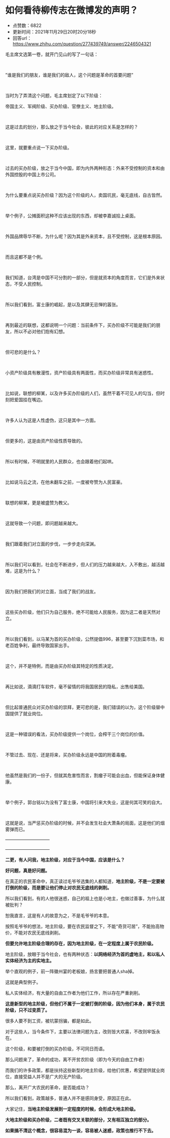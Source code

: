 # 如何看待柳传志在微博发的声明？
- 点赞数：6822
- 更新时间：2021年11月29日20时20分18秒
- 回答url：https://www.zhihu.com/question/277439749/answer/2246504321
<body>
 <p data-pid="PMuY2O-6">毛主席文选第一卷，就开门见山的写了一句话：</p>
 <p class="ztext-empty-paragraph"><br></p>
 <p data-pid="t1ybqrFl">”​谁是我们的朋友，谁是我们的敌人，这个问题是革命的首要问题”</p>
 <p class="ztext-empty-paragraph"><br></p>
 <p data-pid="gFik3uUp">当时​为了弄清这个问题，毛主席划定了以下阶级：</p>
 <p data-pid="o7ytHong">帝国主义、军阀阶级、买办阶级、官僚主义、地主阶级。</p>
 <p class="ztext-empty-paragraph"><br></p>
 <p data-pid="yXbQ4FtP">这是过去的划分，那么放之于当今社会，彼此的对应关系是怎样的？</p>
 <p class="ztext-empty-paragraph"><br></p>
 <p data-pid="4cfZigPP">这里，就要重点说一下买办阶级。</p>
 <p class="ztext-empty-paragraph"><br></p>
 <p data-pid="Mrz1QyWX">过去的买办阶级，放之于当今中国，即为内外两种形态：​外来不受控制的资本和由外国控股的中国上市公司。</p>
 <p class="ztext-empty-paragraph"><br></p>
 <p data-pid="qHUKb6WS">为什么要重点说买办阶级？因为这个阶级的人，卖国坑民，毫无底线，自古皆然。</p>
 <p class="ztext-empty-paragraph"><br></p>
 <p data-pid="3g11JVls">​举个例子，公摊面积这种不应该出现的东西，却被李嘉诚拾上桌面。</p>
 <p class="ztext-empty-paragraph"><br></p>
 <p data-pid="DtdiulSq">外国品牌辱华不断，为什么呢？因为其是外来资本，且不受控制，这是根本原因。</p>
 <p class="ztext-empty-paragraph"><br></p>
 <p data-pid="A6K8z6SI">而且这都不是个例。</p>
 <p class="ztext-empty-paragraph"><br></p>
 <p data-pid="FfNCeTZv">我们知道，台湾是中国不可分割的一部分，但是就资本的角度而言，它们是外来状态，不受人民控制。</p>
 <p class="ztext-empty-paragraph"><br></p>
 <p data-pid="NCfObOY0">所以我们看到，富士康的崛起，是以及其肆无忌惮的嚣张。</p>
 <p class="ztext-empty-paragraph"><br></p>
 <p data-pid="kXKPX5H2">再到最近的联想，这都说明一个问题：​当前条件下，买办阶级不可能是我们的朋友，所以不必对他们抱有幻想。</p>
 <p class="ztext-empty-paragraph"><br></p>
 <p data-pid="xPT3HZ50">​但可悲的是什么？</p>
 <p class="ztext-empty-paragraph"><br></p>
 <p data-pid="WyosQ-ER">小资产阶级具有散漫性，资产阶级具有两面性，而买办阶级非常具有迷惑性。</p>
 <p class="ztext-empty-paragraph"><br></p>
 <p data-pid="ubfCKNOa">比如说，联想的柳某，以及许多买办阶级的人们，虽然干着不可见人的勾当，但时刻把爱国挂在嘴边。</p>
 <p class="ztext-empty-paragraph"><br></p>
 <p data-pid="Ke_3ete3">许多人认为这是人性虚伪，这只是其中一方面。</p>
 <p class="ztext-empty-paragraph"><br></p>
 <p data-pid="Y17Lk-AU">但更多的，这是由资产阶级性质导致的。</p>
 <p class="ztext-empty-paragraph"><br></p>
 <p data-pid="GoEiAHc3">所以有时候，不明就里的人民群众，也会跟着他们起哄。</p>
 <p class="ztext-empty-paragraph"><br></p>
 <p data-pid="l7gZTDkf">比如说马云之流，在他未翻车之前，一度被夸赞为人民富豪。</p>
 <p class="ztext-empty-paragraph"><br></p>
 <p data-pid="V-QMCbzs">联想的柳某，更是被盛赞为教父。</p>
 <p class="ztext-empty-paragraph"><br></p>
 <p data-pid="5oIH7FOq">这就导致一个问题，即问题越来越大。</p>
 <p class="ztext-empty-paragraph"><br></p>
 <p data-pid="exhPkwHo">我们跟着我们对立面的步伐，一步步走向深渊。</p>
 <p class="ztext-empty-paragraph"><br></p>
 <p data-pid="Mtj13u47">所以我们可以看到，社会在不断进步，但人们的压力越来越大，入不敷出，越活越难，这是为什么？</p>
 <p class="ztext-empty-paragraph"><br></p>
 <p data-pid="2zgNut8e">因为我们把我们的对立面，当成了我们的战友。</p>
 <p class="ztext-empty-paragraph"><br></p>
 <p data-pid="ttygwxH9">这些买办阶级，他们只为自己服务，绝不可能给人民服务，因为这二者是天然对立。</p>
 <p class="ztext-empty-paragraph"><br></p>
 <p data-pid="ivS3gf0L">所以我们看到，以马某为首的买办阶级，公然提倡996，甚至要下沉到菜市场，和老百姓争利，最终导致国家出手。</p>
 <p class="ztext-empty-paragraph"><br></p>
 <p data-pid="NyAOxOW5">这个，并不是特例，而是由买办阶级其特定的性质决定。</p>
 <p class="ztext-empty-paragraph"><br></p>
 <p data-pid="BPsUMFz2">再比如说，滴滴打车软件，毫不留情的将我国居民的隐私，出售给美国。</p>
 <p class="ztext-empty-paragraph"><br></p>
 <p data-pid="2T6zqg2I">​但比起普通民众对买办阶级的崇拜，更可悲的是，我们错误的以为，这个阶级替中国提供了就业岗位。</p>
 <p class="ztext-empty-paragraph"><br></p>
 <p data-pid="Wbp_h3Fy">​这是一种错误的看法，买办阶级提供一个岗位，会榨干三个岗位的价值。</p>
 <p class="ztext-empty-paragraph"><br></p>
 <p data-pid="KMfdJ8gg">不管过去、现在、还是将来，买办阶级永远是中国的附着毒瘤。</p>
 <p class="ztext-empty-paragraph"><br></p>
 <p data-pid="u9AwrEFs">他虽然是我们的一份子，但就其危害性而言，割瘤子可能会出血，但能保证身体健康。</p>
 <p class="ztext-empty-paragraph"><br></p>
 <p data-pid="VAlGToBk">举个例子，郭台铭以为没有了富士康，中国将引来大失业，这是何其可笑的自大。</p>
 <p class="ztext-empty-paragraph"><br></p>
 <p data-pid="gR3BQSem">这就是说，​当严惩买办阶级的时候，并不会发生社会大萧条的局面，这是他们的烟雾弹而已。</p>
 <p data-pid="3KhxZoRY">——————————</p>
 <p data-pid="-xh2eylw">——————————</p>
 <p data-pid="MCXD5yxC"><b>二更，有人问我，地主阶级，对应于当今中国，应该是什么？</b></p>
 <p data-pid="YLLPMaU9"><b>好问题，真是好问题。</b></p>
 <p data-pid="iPYn64Se">在真正的农民革命中，真正读过毛爷爷选集的人都知道，<b>地主阶级，不是一定要被打倒的阶级，而是要让他们停止对农民无底线的剥削。</b></p>
 <p data-pid="53rTT95q">所以我们看到，有的人他很迷惑，自己的祖上也是小地主，也做过善事，为什么就被批判？</p>
 <p data-pid="DhQjRh1B">恕我直言，这是有人的故意为之，不是毛爷爷的本意。</p>
 <p data-pid="Lzzp0yIL">按照毛爷爷的想法，地主阶级，要在农民监督之下，不能“奇货可居”，不能抬高物价，不能对农民无底线剥削。</p>
 <p data-pid="gevSnwZX"><b>但要允许地主阶级合理的存在，因为地主阶级，在一定程度上属于农民阶级。</b></p>
 <p data-pid="gDrgO_40">地主阶级，放眼于当今社会，也有两种状态：<b>以网络经济为首的虚地主，和以私人实体经济为主的实地主。</b></p>
 <p data-pid="3xcX3--s">举个直观的例子，前一阵徽州宴的老板娘，扬言要把普通人sha掉。</p>
 <p data-pid="MeglM7JB">这就是典型例子。</p>
 <p data-pid="HFpq6nv3">私人实体经济，有大量的自由工作者为他们工作，所以存在严重剥削。</p>
 <p data-pid="_5ooci1d"><b>这是新型的地主阶级，但他们不属于一定被打倒的阶级，因为他们本身，属于农民阶级，只不过变质了。</b></p>
 <p data-pid="Tkij8seO">很多人要不到工资，被坑蒙拐骗，都是如此。</p>
 <p data-pid="3N1yJ-KI">对于这些人，当今条件下，主要以法律问题为主，改则皆大欢喜，不改则牢饭永在。</p>
 <p data-pid="5L83Y1FF">这个阶级，和要被打倒的买办阶级，不可同日而语。</p>
 <p data-pid="DxqoSZet">那么问题来了，革命的成功，离不开贫农阶级（即为今天的自由工作者）</p>
 <p data-pid="wrTYb7OW">而我们的许多政策，都是扶持这些新型的地主阶级，给他们优惠，希望提供就业岗位，直接受益人并不是广大的无产阶级。</p>
 <p data-pid="LmV7Z-ZG">那么，离开广大农民的革命，是否能成功？</p>
 <p data-pid="cHVSOr0m">所以我们看到，政策越多，普通人并不是感同身受，原因正在此。</p>
 <p data-pid="_PljikUx">大家记住，<b>当地主阶级发展到一定程度的时候，会形成大地主阶级。</b></p>
 <p data-pid="k8g5h6bU"><b>大地主阶级和买办阶级，二者既有交叉关联的部分，又有相互独立的部分。</b></p>
 <p data-pid="sI0GwXEH"><b>如果搞不清这个概念，很容易混为一谈，容易被人迷惑，政策也推行不下去。</b></p>
</body>